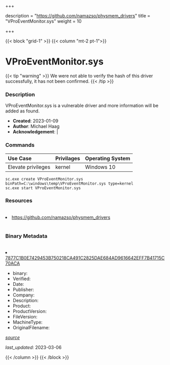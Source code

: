 +++

description = "https://github.com/namazso/physmem_drivers"
title = "VProEventMonitor.sys"
weight = 10

+++


{{< block "grid-1" >}}
{{< column "mt-2 pt-1">}}




# VProEventMonitor.sys 


{{< tip "warning" >}}
We were not able to verify the hash of this driver successfully, it has not been confirmed.
{{< /tip >}}




### Description


VProEventMonitor.sys is a vulnerable driver and more information will be added as found.


- **Created**: 2023-01-09
- **Author**: Michael Haag
- **Acknowledgement**:  | [](https://twitter.com/)

### Commands

| Use Case | Privilages | Operating System | 
|:---- | ---- | ---- |
| Elevate privileges | kernel | Windows 10 |

```
sc.exe create VProEventMonitor.sys binPath=C:\windows\temp\VProEventMonitor.sys type=kernel
sc.exe start VProEventMonitor.sys
```

### Resources
<br>


<li><a href=" https://github.com/namazso/physmem_drivers"> https://github.com/namazso/physmem_drivers</a></li>


<br>


### Binary Metadata
<br>



<li><a href="https://www.virustotal.com/gui/file/7877C1B0E7429453B750218CA491C2825DAE684AD9616642EFF7B41715C70ACA">7877C1B0E7429453B750218CA491C2825DAE684AD9616642EFF7B41715C70ACA</a></li>



- binary: 
- Verified: 
- Date: 
- Publisher: 
- Company: 
- Description: 
- Product: 
- ProductVersion: 
- FileVersion: 
- MachineType: 
- OriginalFilename: 

[*source*](https://github.com/magicsword-io/LOLDrivers/tree/main/yaml/vproeventmonitor.sys.yml)

*last_updated:* 2023-03-06


{{< /column >}}
{{< /block >}}
